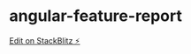 # angular-feature-report

[Edit on StackBlitz ⚡️](https://stackblitz.com/edit/angular-feature-report)
